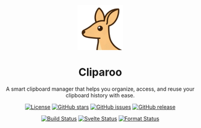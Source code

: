 <div align="center">
  <img src="static/cliparoo.png" alt="Cliparoo Logo" width="120" />
  <h1>Cliparoo</h1>
  <p>A smart clipboard manager that helps you organize, access, and reuse your clipboard history with ease.</p>

[![License](https://img.shields.io/github/license/ViniciusCestarii/cliparoo)](https://github.com/ViniciusCestarii/cliparoo/blob/main/LICENSE)
[![GitHub stars](https://img.shields.io/github/stars/ViniciusCestarii/cliparoo)](https://github.com/ViniciusCestarii/cliparoo/stargazers)
[![GitHub issues](https://img.shields.io/github/issues/ViniciusCestarii/cliparoo)](https://github.com/ViniciusCestarii/cliparoo/issues)
[![GitHub release](https://img.shields.io/github/v/release/ViniciusCestarii/cliparoo)](https://github.com/ViniciusCestarii/cliparoo/releases)

[![Build Status](https://github.com/ViniciusCestarii/cliparoo/actions/workflows/build-check.yml/badge.svg)](https://github.com/ViniciusCestarii/cliparoo/actions/workflows/build-check.yml)
[![Svelte Status](https://github.com/ViniciusCestarii/cliparoo/actions/workflows/svelte-check.yml/badge.svg)](https://github.com/ViniciusCestarii/cliparoo/actions/workflows/svelte-check.yml)
[![Format Status](https://github.com/ViniciusCestarii/cliparoo/actions/workflows/format-check.yml/badge.svg)](https://github.com/ViniciusCestarii/cliparoo/actions/workflows/format-check.yml)

</div>